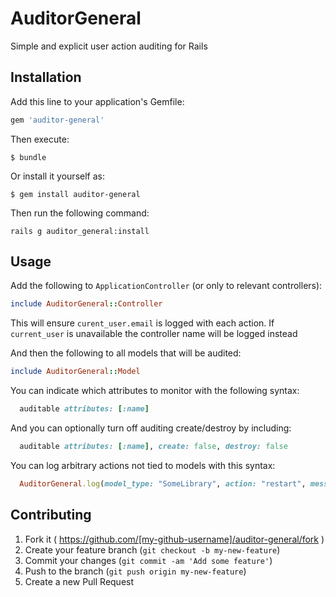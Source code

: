 # AuditorGeneral

Simple and explicit user action auditing for Rails

## Installation

Add this line to your application's Gemfile:

```ruby
gem 'auditor-general'
```

Then execute:

    $ bundle

Or install it yourself as:

    $ gem install auditor-general

Then run the following command:

```
rails g auditor_general:install
```

## Usage

Add the following to `ApplicationController` (or only to relevant controllers):

```ruby
include AuditorGeneral::Controller
```
This will ensure `curent_user.email` is logged with each action. If `current_user` is unavailable the controller name will be logged instead

And then the following to all models that will be audited:

```ruby
include AuditorGeneral::Model
```

You can indicate which attributes to monitor with the following syntax:

```ruby
  auditable attributes: [:name]
```

And you can optionally turn off auditing create/destroy by including:

```ruby
  auditable attributes: [:name], create: false, destroy: false
```

You can log arbitrary actions not tied to models with this syntax:

```ruby
  AuditorGeneral.log(model_type: "SomeLibrary", action: "restart", message: "Restarting some library somewhere")
```


## Contributing

1. Fork it ( https://github.com/[my-github-username]/auditor-general/fork )
2. Create your feature branch (`git checkout -b my-new-feature`)
3. Commit your changes (`git commit -am 'Add some feature'`)
4. Push to the branch (`git push origin my-new-feature`)
5. Create a new Pull Request
